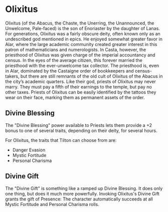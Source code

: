 # Olixitus

Olixitus (of the Abacus, the Chaste, the Unerring, the Unannounced,
the Unwelcome, Pale-faced) is the son of Enoriaster by the daughter of
Lanas.  For generations, Olixitus was a fairly obscure deity, often
known only as an undescribed god mentioned in epics.  He enjoyed
somewhat greater favor in Alar, where the large academic community
created greater interest in this patron of mathematicians and
numerologists.  In Casta, however, the priesthood of Olixitus was
given charge of the imperial accountancy and census.  In the eyes of
the average citizen, this forever married the priesthood with the
ever-unwelcome tax collector.  The priesthood is, even in Alar,
dominated by the Castaigne order of bookkeepers and census-takers, but
there are still remnants of the old cult of Olixitus of the Abacus in
the city’s academic quarters.  Like their god, priests of Olixitus may
never marry.  They must pay a fifth of their earnings to the temple,
but pay no other taxes.  Priests of Olixitus can be easily identified
by the tattoos they wear on their face, marking them as permanent
assets of the order.

## Divine Blessing

The "Divine Blessing" power available to Priests lets them provide a +2 bonus
to one of several traits, depending on their deity, for several hours.

For Olixitus, the traits that Tilton can choose from are:

* Danger Evasion
* Mystic Fortitude
* Personal Charisma

## Divine Gift

The "Divine Gift" is something like a ramped up Divine Blessing.  It does only
one thing, but does it much more powerfully.  Invoking Olixitus's Divine Gift
grants the gift of Presence: The character automatically succeeds at all Mystic
Fortitude and Personal Charisma rolls.

